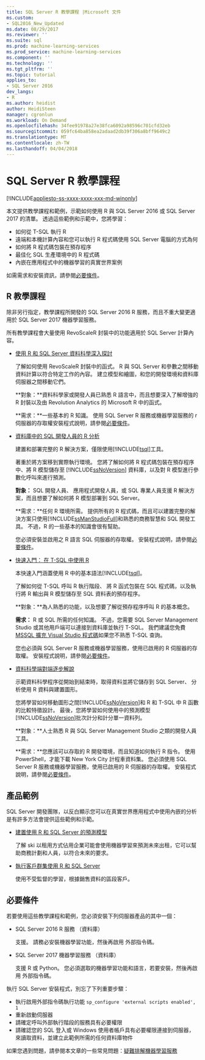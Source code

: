 ```yaml
---
title: SQL Server R 教學課程 |Microsoft 文件
ms.custom:
- SQL2016_New_Updated
ms.date: 08/29/2017
ms.reviewer: ''
ms.suite: sql
ms.prod: machine-learning-services
ms.prod_service: machine-learning-services
ms.component: ''
ms.technology: ''
ms.tgt_pltfrm: ''
ms.topic: tutorial
applies_to:
- SQL Server 2016
dev_langs:
- R
ms.author: heidist
author: HeidiSteen
manager: cgronlun
ms.workload: On Demand
ms.openlocfilehash: 34fee91978a27e38fca6092a98596c701cfd32eb
ms.sourcegitcommit: 059fc64ba858ea2adaad2db39f306a8bff9649c2
ms.translationtype: MT
ms.contentlocale: zh-TW
ms.lasthandoff: 04/04/2018
---
```

# <a name="sql-server-r-tutorials"></a>SQL Server R 教學課程
[!INCLUDE[appliesto-ss-xxxx-xxxx-xxx-md-winonly](../../includes/appliesto-ss-xxxx-xxxx-xxx-md-winonly.md)]

本文提供教學課程和範例，示範如何使用 R 與 SQL Server 2016 或 SQL Server 2017 的清單。 透過這些範例和示範中，您將學習：

+ 如何從 T-SQL 執行 R
+ 遠端和本機計算內容和您可以執行 R 程式碼使用 SQL Server 電腦的方式為何
+ 如何將 R 程式碼包裝在預存程序
+ 最佳化 SQL 生產環境中的 R 程式碼
+ 內嵌在應用程式中的機器學習的真實世界案例

如需需求和安裝資訊，請參閱[必要條件](#bkmk_Prerequisites)。

## <a name="bkmk_sqltutorials"></a>R 教學課程

除非另行指定，教學課程所開發的 SQL Server 2016 R 服務，而且不重大變更適用於 SQL Server 2017 機器學習服務。

所有教學課程會大量使用 RevoScaleR 封裝中的功能適用於 SQL Server 計算內容。

+ [使用 R 和 SQL Server 資料科學深入探討](../tutorials/deepdive-data-science-deep-dive-using-the-revoscaler-packages.md)

  了解如何使用 RevoScaleR 封裝中的函式。 R 與 SQL Server 和參數之間移動資料計算以符合特定工作的內容。 建立模型和繪圖，和您的開發環境和資料庫伺服器之間移動它們。

  **對象：**資料科學家或開發人員已熟悉 R 語言中，而且想要深入了解增強的 R 封裝以及由 Revolution Analytics 的 Microsoft R 中的函式。

  **需求：**一些基本的 R 知識。 使用 SQL Server R 服務或機器學習服務的 r 伺服器的存取權安裝程式說明，請參閱[必要條件](#bkmk_Prerequisites)。

+ [資料庫中的 SQL 開發人員的 R 分析](../tutorials/sqldev-in-database-r-for-sql-developers.md)

  建置和部署完整的 R 解決方案，僅限使用[!INCLUDE[tsql](../../includes/tsql-md.md)]工具。

  著重於將方案移到實際執行環境。 您將了解如何將 R 程式碼包裝在預存程序中、將 R 模型儲存至 [!INCLUDE[ssNoVersion](../../includes/ssnoversion-md.md)] 資料庫，以及對 R 模型進行參數化呼叫來進行預測。

  **對象：** SQL 開發人員、 應用程式開發人員，或 SQL 專業人員支援 R 解決方案，而且想要了解如何將 R 模型部署到 SQL Server。

  **需求：**任何 R 環境所需。 提供所有的 R 程式碼，而且可以建置完整的解決方案只使用[!INCLUDE[ssManStudioFull](../../includes/ssmanstudiofull-md.md)]和熟悉的商務智慧和 SQL 開發工具。 不過，R 的一些基本的知識會很有幫助。

  您必須安裝並啟用之 R 語言 SQL 伺服器的存取權。 安裝程式說明，請參閱[必要條件](#bkmk_Prerequisites)。

+ [快速入門： 在 T-SQL 中使用 R](../tutorials/rtsql-using-r-code-in-transact-sql-quickstart.md)

  本快速入門涵蓋使用 R 中的基本語法[!INCLUDE[tsql](../../includes/tsql-md.md)]。

  了解如何從 T-SQL 呼叫 R 執行階段、 將 R 函式包裝在 SQL 程式碼，以及執行將 R 輸出與 R 模型儲存至 SQL 資料表的預存程序。

  **對象：**為人熟悉的功能，以及想要了解從預存程序呼叫 R 的基本概念。

  **需求：** R 或 SQL 所需的任何知識。 不過，您需要 SQL Server Management Studio 或其他用戶端可以連接到資料庫並執行 T-SQL。 我們建議您免費[MSSQL 擴充 Visual Studio 程式碼](https://marketplace.visualstudio.com/items?itemName=ms-mssql.mssql)如果您不熟悉 T-SQL 查詢。

  您也必須與 SQL Server R 服務或機器學習服務，使用已啟用的 R 伺服器的存取權。 安裝程式說明，請參閱[必要條件](#bkmk_Prerequisites)。

+ [資料科學端對端逐步解說](../tutorials/walkthrough-data-science-end-to-end-walkthrough.md)

  示範資料科學程序從開始到結束時，取得資料並將它儲存到 SQL Server、 分析使用 R 資料與建置圖形。

  您將學習如何移動圖形之間[!INCLUDE[ssNoVersion](../../includes/ssnoversion-md.md)]和 R 和 T-SQL 中 R 函數的比較特徵設計。 最後，您將學習如何使用中的預測模型[!INCLUDE[ssNoVersion](../../includes/ssnoversion-md.md)]批次計分和計分單一資料列。

  **對象：**人士熟悉 R 與 SQL Server Management Studio 之類的開發人員工具。

  **需求：**您應該可以存取的 R 開發環境，而且知道如何執行 R 指令。 使用 PowerShell，才能下載 New York City 計程車資料集。 您必須使用 SQL Server R 服務或機器學習服務，使用已啟用的 R 伺服器的存取權。 安裝程式說明，請參閱[必要條件](#bkmk_Prerequisites)。

## <a name ="bkmk_samples"></a>產品範例

SQL Server 開發團隊，以反白顯示您可以在真實世界應用程式中使用內嵌的分析是有許多方法會提供這些範例和示範。

+ [建置使用 R 和 SQL Server 的預測模型](https://microsoft.github.io/sql-ml-tutorials/R/rentalprediction)

  了解 ski 以租用方式佔用企業可能會使用機器學習來預測未來出租，它可以幫助商務計劃和人員，以符合未來的要求。

+ [執行客戶群集使用 R 和 SQL Server](https://microsoft.github.io/sql-ml-tutorials/R/customerclustering/)

  使用不受監督的學習，根據銷售資料的區段客戶。

## <a name="bkmk_Prerequisites"></a>必要條件

若要使用這些教學課程和範例，您必須安裝下列伺服器產品的其中一個：

+ SQL Server 2016 R 服務 （資料庫）
  
  支援。 請務必安裝機器學習功能，然後再啟用 外部指令碼。

+ SQL Server 2017 機器學習服務 （資料庫）
  
  支援 R 或 Python。 您必須選取的機器學習功能和語言，若要安裝，然後再啟用 外部指令碼。

執行 SQL Server 安裝程式，別忘了下列重要步驟：

+ 執行啟用外部指令碼執行功能 `sp_configure 'external scripts enabled', 1`
+ 重新啟動伺服器
+ 請確定呼叫外部執行階段的服務具有必要權限
+ 請確認您的 SQL 登入或 Windows 使用者帳戶具有必要權限連接到伺服器，來讀取資料，並建立此範例所需的任何資料庫物件

如果您遇到問題，請參閱本文章的一些常見問題：[疑難排解機器學習服務](../machine-learning-troubleshooting-faq.md)
